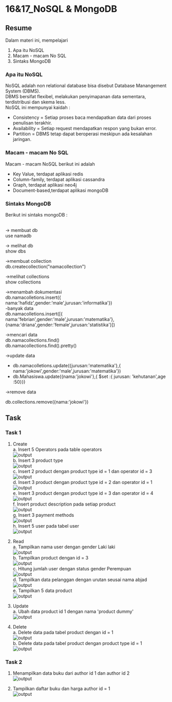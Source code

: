 # 16&17_NoSQL & MongoDB

## Resume

Dalam materi ini, mempelajari <br />

1. Apa itu NoSQL <br />
2. Macam - macam No SQL <br />
3. Sintaks MongoDB <br />

### Apa itu NoSQL

NoSQL adalah non relational database bisa disebut Database Manangement System (DBMS).<br />
DBMS bersifat flexibel, melakukan penyimapanan data sementara, terdistribusi dan skema less.<br />
NoSQL ini mempunyai kaidah : <br />

- Consistency = Setiap proses baca mendapatkan data dari proses penulisan terakhir. <br />
- Availability = Setiap request mendapatkan respon yang bukan error.<br />
- Partition = DBMS tetap dapat beroperasi meskipun ada kesalahan jaringan.<br />

### Macam - macam No SQL

Macam - macam NoSQL berikut ini adalah <br />

- Key Value, terdapat aplikasi redis<br />
- Column-family, terdapat aplikasi cassandra<br />
- Graph, terdapat aplikasi neo4j<br />
- Document-based,terdapat aplikasi mongoDB

### Sintaks MongoDB

Berikut ini sintaks mongoDB :<br /><br />

-> membuat db <br />
use namadb <br />

-> melihat db <br />
show dbs <br />

->membuat collection<br />
db.createcollection("namacollection")<br />

->melihat collections<br />
show collections<br />

->menambah dokumentasi<br />
db.namacolletions.insert({ nama:'hafidz',gender:'male',jurusan:'informatika'})<br />
-banyak data<br />
db.namacolletions.insert([{ nama:'febrian',gender:'male',jurusan:'matematika'},{nama:'driana',gender:'female',jurusan:'statistika'}])<br />

->mencari data <br />
db.namacollections.find()<br />
db.namacollections.find().pretty()<br />

->update data <br />

- db.namacolletions.update({jurusan:'matematika'},{ nama:'jokowi',gender:'male',jurusan:'matematika'}) <br />
- db.Mahasiswa.update({nama:'jokowi'},{ $set :{ jurusan: 'kehutanan',age :50}}) <br />

->remove data<br />

db.collections.remove({nama:'jokowi'})<br />

## Task

### Task 1

1. Create <br />
   a. Insert 5 Operators pada table operators<br />
   ![output]()<br />
   b. Insert 3 product type<br />
   ![output]()<br />
   c. Insert 2 product dengan product type id = 1 dan operator id = 3<br />
   ![output]()<br />
   d. Insert 3 product dengan product type id = 2 dan operator id = 1<br />
   ![output]()<br />
   e. Insert 3 product dengan product type id = 3 dan operator id = 4<br />
   ![output]()<br />
   f. Insert product description pada setiap product<br />
   ![output]()<br />
   g. Insert 3 payment methods<br />
   ![output]()<br />
   h. Insert 5 user pada tabel user<br />
   ![output]()<br />

2. Read <br />
   a. Tampilkan nama user dengan gender Laki laki<br />
   ![output]()<br />
   b. Tampilkan product dengan id = 3<br />
   ![output]()<br />
   c. Hitung jumlah user dengan status gender Perempuan<br />
   ![output]()<br />
   d. Tampilkan data pelanggan dengan urutan seusai nama abjad<br />
   ![output]()<br />
   e. Tampilkan 5 data product<br />
   ![output]()<br />

3. Update <br />
   a. Ubah data product id 1 dengan nama 'product dummy'<br />
   ![output]()<br />

4. Delete <br />
   a. Delete data pada tabel product dengan id = 1<br />
   ![output]()<br />
   b. Delete data pada tabel product dengan product type id = 1<br />
   ![output]()<br />

### Task 2

1. Menampilkan data buku dari author id 1 dan author id 2<br />
   ![output]()<br />

2. Tampilkan daftar buku dan harga author id = 1<br />
   ![output]()<br />
